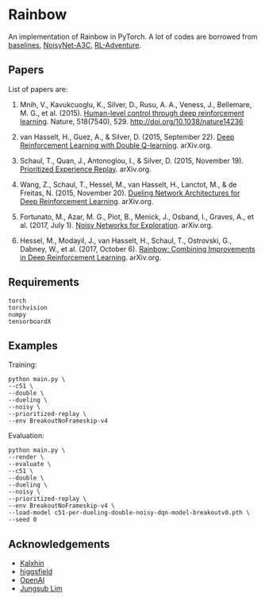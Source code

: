 # Rainbow

An implementation of Rainbow in PyTorch. A lot of codes are borrowed from [baselines](https://github.com/openai/baselines), [NoisyNet-A3C](https://github.com/Kaixhin/NoisyNet-A3C), [RL-Adventure](https://github.com/higgsfield).

## Papers

List of papers are:

1. Mnih, V., Kavukcuoglu, K., Silver, D., Rusu, A. A., Veness, J., Bellemare, M. G., et al. (2015). [Human-level control through deep reinforcement learning](https://www.nature.com/articles/nature14236). Nature, 518(7540), 529. http://doi.org/10.1038/nature14236

2. van Hasselt, H., Guez, A., & Silver, D. (2015, September 22). [Deep Reinforcement Learning with Double Q-learning](https://arxiv.org/abs/1509.06461). arXiv.org.

3. Schaul, T., Quan, J., Antonoglou, I., & Silver, D. (2015, November 19). [Prioritized Experience Replay](https://arxiv.org/abs/1511.05952). arXiv.org.

4. Wang, Z., Schaul, T., Hessel, M., van Hasselt, H., Lanctot, M., & de Freitas, N. (2015, November 20). [Dueling Network Architectures for Deep Reinforcement Learning](https://arxiv.org/abs/1511.06581). arXiv.org.

5. Fortunato, M., Azar, M. G., Piot, B., Menick, J., Osband, I., Graves, A., et al. (2017, July 1). [Noisy Networks for Exploration](https://arxiv.org/abs/1706.10295). arXiv.org.

6. Hessel, M., Modayil, J., van Hasselt, H., Schaul, T., Ostrovski, G., Dabney, W., et al. (2017, October 6). [Rainbow: Combining Improvements in Deep Reinforcement Learning](https://arxiv.org/abs/1710.02298). arXiv.org.

## Requirements
```
torch
torchvision
numpy
tensorboardX
```

## Examples

Training:
```
python main.py \
--c51 \
--double \
--dueling \
--noisy \
--prioritized-replay \
--env BreakoutNoFrameskip-v4
```

Evaluation:
```
python main.py \
--render \
--evaluate \
--c51 \
--double \
--dueling \
--noisy \
--prioritized-replay \
--env BreakoutNoFrameskip-v4 \
--load-model c51-per-dueling-double-noisy-dqn-model-breakoutv0.pth \
--seed 0
```

## Acknowledgements
- [Kalxhin](https://github.com/Kaixhin/NoisyNet-A3C)
- [higgsfield](https://github.com/higgsfield)
- [OpenAI](https://github.com/openai/baselines)
- [Jungsub Lim](https://github.com/jsrimr/pytorch-rainbow)
